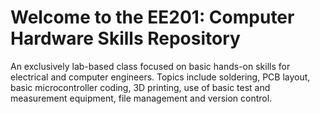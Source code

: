 # Welcome to the EE201: Computer Hardware Skills Repository

An exclusively lab-based class focused on basic hands-on skills for electrical and computer engineers. Topics include soldering, PCB layout, basic microcontroller coding, 3D printing, use of basic test and measurement equipment, file management and version control.
